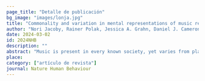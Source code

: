 ```yaml
---
page_title: "Detalle de publicación"
bg_image: "images/lonja.jpg" 
title: "Commonality and variation in mental representations of music revealed by a cross-cultural comparison of rhythm priors in 15 countries"  
author: "Nori Jacoby, Rainer Polak, Jessica A. Grahn, Daniel J. Cameron, Kyung Myun Lee, Ricardo Godoy, Eduardo A. Undurraga, Tomás Huanca, Timon Thalwitzer, Noumouké Doumbia, Daniel Goldberg, Elizabeth Margulis, Patrick C. M. Wong, Luis Jure, Martín Rocamora, Shinya Fujii, Patrick E. Savage, Jun Ajimi, Rei Konno, Sho Oishi, Kelly Jakubowski, Andre Holzapfel, Esra Mungan, Ece Kaya, Preeti Rao, Mattur Ananthanarayana Rohit, Suvarna Alladi, Bronwyn Tarr, Manuel Anglada-Tort, Peter M. C. Harrison, Malinda J. McPherson, Sophie Dolan, Alex Durango y Josh H. McDermott"  
date: 2024-03-02
id: 2024NHB
description: ""  
abstract: "Music is present in every known society, yet varies from place to place. What is universal to the perception of music? We measured a signature of mental representations of rhythm in 923 participants from 39 participant groups in 15 countries across 5 continents, spanning urban societies, indigenous populations, and online participants. Listeners reproduced random ‘seed’ rhythms; their reproductions were fed back as the stimulus (as in the game of “telephone”), such that their biases (the prior) could be estimated from the distribution of reproductions. Every tested group showed a priorwith peaks at integer ratio rhythms, suggesting that discrete rhythm “categories” at small integer ratios are universal. The occurrence and relative importance of different integer ratio categories varied across groups, often reflecting local musical systems. However, university students and online participants in non-Western countries tended to resemble Western participants, underrepresenting the variability otherwise evident across cultures. The results suggest the universality of discrete mental representations of music while showing their interaction with culture-specific traditions"  
place:
category: ["artículo de revista"]
journal: Nature Human Behaviour  
---
```

